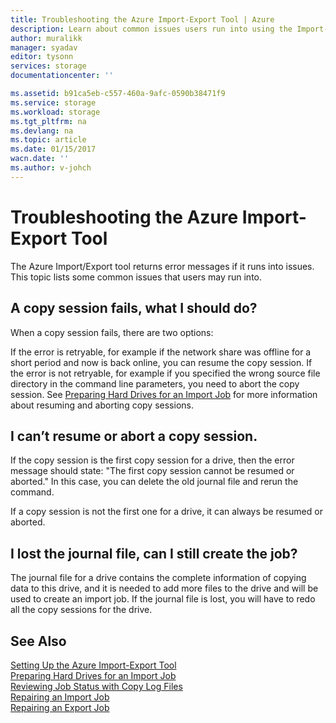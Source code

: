 ```yaml
---
title: Troubleshooting the Azure Import-Export Tool | Azure
description: Learn about common issues users run into using the Import-Export Tool and how to handle them.
author: muralikk
manager: syadav
editor: tysonn
services: storage
documentationcenter: ''

ms.assetid: b91ca5eb-c557-460a-9afc-0590b38471f9
ms.service: storage
ms.workload: storage
ms.tgt_pltfrm: na
ms.devlang: na
ms.topic: article
ms.date: 01/15/2017
wacn.date: ''
ms.author: v-johch
---
```


# Troubleshooting the Azure Import-Export Tool
The Azure Import/Export tool returns error messages if it runs into issues. This topic lists some common issues that users may run into.  

## A copy session fails, what I should do?  
 When a copy session fails, there are two options:  

 If the error is retryable, for example if the network share was offline for a short period and now is back online, you can resume the copy session. If the error is not retryable, for example if you specified the wrong source file directory in the command line parameters, you need to abort the copy session. See [Preparing Hard Drives for an Import Job](./storage-import-export-tool-preparing-hard-drives-import-v1.md) for more information about resuming and aborting copy sessions.  

## I can’t resume or abort a copy session.  
 If the copy session is the first copy session for a drive, then the error message should state: "The first copy session cannot be resumed or aborted." In this case, you can delete the old journal file and rerun the command.  

 If a copy session is not the first one for a drive, it can always be resumed or aborted.  

## I lost the journal file, can I still create the job?  
 The journal file for a drive contains the complete information of copying data to this drive, and it is needed to add more files to the drive and will be used to create an import job. If the journal file is lost, you will have to redo all the copy sessions for the drive.  

## See Also  
 [Setting Up the Azure Import-Export Tool](./storage-import-export-tool-setup-v1.md)   
 [Preparing Hard Drives for an Import Job](./storage-import-export-tool-preparing-hard-drives-import-v1.md)   
 [Reviewing Job Status with Copy Log Files](./storage-import-export-tool-reviewing-job-status-v1.md)   
 [Repairing an Import Job](./storage-import-export-tool-repairing-an-import-job-v1.md)   
 [Repairing an Export Job](./storage-import-export-tool-repairing-an-export-job-v1.md)